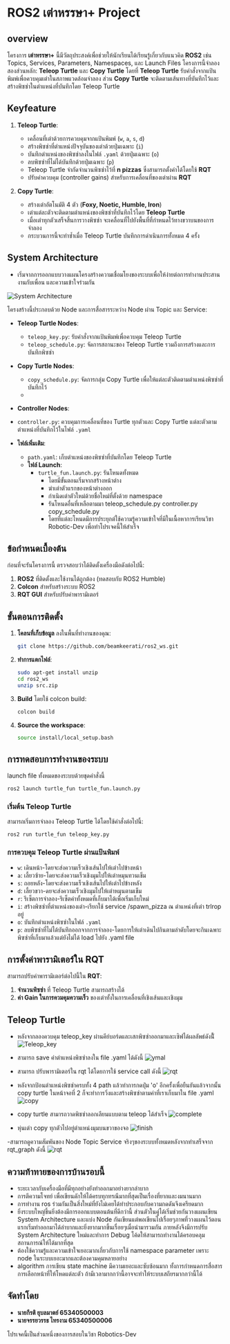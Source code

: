 # **ROS2 เต่าหรรษา+ Project**

## overview

โครงการ **เต่าหรรษา+** นี้มีวัตถุประสงค์เพื่อช่วยให้นักเรียนได้เรียนรู้เกี่ยวกับแนวคิด **ROS2** เช่น Topics, Services, Parameters, Namespaces, และ Launch Files โครงการนี้จำลองสองส่วนหลัก: **Teleop Turtle** และ **Copy Turtle** โดยที่ **Teleop Turtle** รับคำสั่งจากแป้นพิมพ์เพื่อควบคุมเต่าในสภาพแวดล้อมจำลอง ส่วน **Copy Turtle** จะติดตามเส้นทางที่บันทึกไว้และสร้างพิซซ่าในตำแหน่งที่บันทึกโดย Teleop Turtle

## **Keyfeature**

1. **Teleop Turtle**:
   - เคลื่อนที่เต่าด้วยการควบคุมจากแป้นพิมพ์ (`w`, `a`, `s`, `d`)
   - สร้างพิซซ่าที่ตำแหน่งปัจจุบันของเต่าด้วยปุ่มเฉพาะ (`i`)
   - บันทึกตำแหน่งของพิซซ่าลงในไฟล์ `.yaml` ด้วยปุ่มเฉพาะ (`o`)
   - ลบพิซซ่าที่ไม่ได้บันทึกด้วยปุ่มเฉพาะ (`p`)
   - Teleop Turtle จำกัดจำนวนพิซซ่าไว้ที่ **n pizzas** ซึ่งสามารถตั้งค่าได้โดยใช้ **RQT**
   - ปรับค่าควบคุม (controller gains) สำหรับการเคลื่อนที่ของเต่าผ่าน **RQT**

2. **Copy Turtle**:
   - สร้างเต่าอัตโนมัติ 4 ตัว (**Foxy, Noetic, Humble, Iron**)
   - เต่าแต่ละตัวจะติดตามตำแหน่งของพิซซ่าที่บันทึกไว้โดย **Teleop Turtle**
   - เมื่อเต่าทุกตัวเสร็จสิ้นการวางพิซซ่า จะเคลื่อนที่ไปยังพื้นที่ที่กำหนดไว้ทางขวาบนของการจำลอง
   - กระบวนการนี้จะทำซ้ำเมื่อ Teleop Turtle บันทึกการดำเนินการทั้งหมด 4 ครั้ง

## **System Architecture**
- เริ่มจากการออกแบบวางแผนโครงสร้างความเชื่อมโยงของระบบเพื่อให้ง่ายต่อการทำงานประสานงานกับเพื่อน และความเข้าใจร่วมกัน

![System Architecture](https://cdn.discordapp.com/attachments/1033675367401132097/1284683521264324729/System_architecture_-_turtle_fun.launch.py_2.jpg?ex=66e78643&is=66e634c3&hm=5f1c7f3fd98b5ab30d4b95f391f0a9aa4faa66652938231637962677ec08025c&)

โครงสร้างนี้ประกอบด้วย Node และการสื่อสารระหว่าง Node ผ่าน Topic และ Service:

- **Teleop Turtle Nodes**:
  - `teleop_key.py`: รับคำสั่งจากแป้นพิมพ์เพื่อควบคุม Teleop Turtle
  - `teleop_schedule.py`: จัดการสถานะของ Teleop Turtle รวมถึงการสร้างและการบันทึกพิซซ่า

- **Copy Turtle Nodes**:
  - `copy_schedule.py`: จัดการกลุ่ม Copy Turtle เพื่อให้แต่ละตัวติดตามตำแหน่งพิซซ่าที่บันทึกไว้
  - 
- **Controller Nodes**:
- `controller.py`: ควบคุมการเคลื่อนที่ของ Turtle ทุกตัวและ Copy Turtle แต่ละตัวตามตำแหน่งที่บันทึกไว้ในไฟล์ `.yaml`

- **ไฟล์เพิ่มเติม**:
  - `path.yaml`: เก็บตำแหน่งของพิซซ่าที่บันทึกโดย Teleop Turtle
  - **ไฟล์ Launch**:
    - `turtle_fun.launch.py`: รันโหนดทั้งหมด
      - โดยมีขั้นตอนเริ่มจากสร้างหน้าต่าง
      - ฆ่าเต่าตัวแรกของหน้าต่างออก
      - กำเนิดเต่าตัวใหม่ด้วยชื่อใหม่ที่ตั้งด้วย namespace
      - รันโหนดอื่นที่เหลือตามมา teleop_schedule.py controller.py copy_schedule.py
      - โดยที่แต่ละโหนดมีการประยุกต์ใช้ความรู้ความเข้าใจที่มีในเนื้อหาการเรียนวิชา Robotic-Dev เพื่อทำโปรเจคนี้ให้สำเร็จ
## **ข้อกำหนดเบื้องต้น**

ก่อนที่จะรันโครงการนี้ ตรวจสอบว่าได้ติดตั้งเครื่องมือดังต่อไปนี้:

1. **ROS2** ที่ติดตั้งและใช้งานได้ถูกต้อง (ทดสอบกับ ROS2 Humble)
2. **Colcon** สำหรับสร้างระบบ ROS2
3. **RQT GUI** สำหรับปรับค่าพารามิเตอร์

## **ขั้นตอนการติดตั้ง**

1. **โคลนที่เก็บข้อมูล** ลงในพื้นที่ทำงานของคุณ:

   ```bash
   git clone https://github.com/beamkeerati/ros2_ws.git
   ```

2. **ทำการแตกไฟล์**:

   ```bash
   sudo apt-get install unzip
   cd ros2_ws
   unzip src.zip
   ```


3. **Build** โดยใช้ colcon build:

   ```bash
   colcon build
   ```

4. **Source the workspace**:

   ```bash
   source install/local_setup.bash
   ```

## **การทดสอบการทำงานของระบบ**
launch file ทั้งหมดของระบบด้วยชุดคำสั่งนี้
```bash
ros2 launch turtle_fun turtle_fun.launch.py
```

### **เริ่มต้น Teleop Turtle**

สามารถเริ่มการจำลอง Teleop Turtle ได้โดยใช้คำสั่งต่อไปนี้:

```bash
ros2 run turtle_fun teleop_key.py 
```

### **การควบคุม Teleop Turtle ผ่านแป้นพิมพ์**

- `w`: เดินหน้า-โดยจะส่งความเร็วเชิงเส้นไปให้เต่าไปข้างหน้า
- `a`: เลี้ยวซ้าย-โดยจะส่งความเร็วเชิงมุมไปให้เต่าหมุนทวนเข็ม
- `s`: ถอยหลัง-โดยจะส่งความเร็วเชิงเส้นไปให้เต่าไปข้างหลัง
- `d`: เลี้ยวขวา-ดยจะส่งความเร็วเชิงมุมไปให้เต่าหมุนตามเข็ม
- `r`: รีเซ็ตการจำลอง-รีเซ็ตค่าทั้งหมดที่เก็บมาได้เพื่อเริ่มเก็บใหม่
- `i`: สร้างพิซซ่าที่ตำแหน่งของเต่า-เรียกใช้ service /spawn_pizza ณ ตำแหน่งที่เต่า trlrop อยู่
- `o`: บันทึกตำแหน่งพิซซ่าในไฟล์ `.yaml`
- `p`: ลบพิซซ่าที่ไม่ได้บันทึกออกจากการจำลอง-โดยการให้เต่าเดินไปกินตามลำดับโดยจะกินเฉพาะพิซซ่าที่เก็บมาแล้วแต่ยังไม่ได้ load ไปยัง .yaml file

## **การตั้งค่าพารามิเตอร์ใน RQT**

สามารถปรับค่าพารามิเตอร์ต่อไปนี้ใน **RQT**:

1. **จำนวนพิซซ่า** ที่ Teleop Turtle สามารถสร้างได้
2. **ค่า Gain ในการควมคุมความเร็ว** ของเต่าทั้งในการเคลื่อนที่เชิงเส้นและเชิงมุม

## **Teleop Turtle**
- หลังจากลองควบคุม teleop_key ผ่านคีย์บอร์ดและเสกพิซซ่าออกมาและเซิฟได้ผลลัพธ์ดังนัี้
![Teleop_key](https://cdn.discordapp.com/attachments/1033675367401132097/1284675962113495040/image.png?ex=66e77f39&is=66e62db9&hm=28acb68d49574d860e1e67698de1794421f9db1babdb0fa2d985112e9f348adf&)

- สามารถ save ค่าตำแหน่งพิซซ่าลงใน file .yaml ได้ดังนี้
![ymal](https://cdn.discordapp.com/attachments/1033675367401132097/1284677451506651178/image.png?ex=66e7809c&is=66e62f1c&hm=ff7fd3af09e6af43771e663373c0c39e741a4b7df87bbda79da28efb34fd2484&)

- สามารถ ปรับพารามิเตอร์ใน rqt ได้โดยการใช้ service call ดังนี้
![rqt](https://cdn.discordapp.com/attachments/1033675367401132097/1284679777986285608/image.png?ex=66e782c7&is=66e63147&hm=df0242d2759f673b95db59390679700e481cb3dd9964fca1b56536da16df7fe6&)

- หลังจากป้อนตำแหน่งพิซซ่าครบทั้ง 4 path แล้วทำการกดปุ่ม 'o' อีกครั้งเพื่อยืนยันแล้วจากนั้น copy turtle ในหน้าจอที่ 2 ก็จะทำการวิ่งและสร้างพิซซ่าตามค่าที่เราเก็บมาใน file .yaml
![copy](https://cdn.discordapp.com/attachments/1033675367401132097/1284680705472860311/image.png?ex=66e783a4&is=66e63224&hm=eaaebd134531d74621c2a61d0241dcff1d2073e33d782b82a322f71a57f1a9cc&)

- copy turtle สามารถวาดพิซซ่าลอกเลียนแบบตาม teleop ได้สำเร็จ
![complete](https://cdn.discordapp.com/attachments/1033675367401132097/1284685526955331645/image.png?ex=66e78821&is=66e636a1&hm=b392c1710c12baf8e2386909fe1a73d3eebd08f99d3e0b289af5c91543791253&)

- หุ่นเต่า copy ทุกตัวไปอยู่ตำแหน่งมุมบนขวาของจอ
![finish](https://cdn.discordapp.com/attachments/1033675367401132097/1284688049737039882/image.png?ex=66e78a7b&is=66e638fb&hm=7de7628e173f6bb93a76021378a04ff131f2d4d45fdf8405261de1fc29a90acb&)

-สามารถดูความสัมพันของ Node Topic Service จริงๆของระบบทั้งหมดหลังจากทำเสร็จจาก rqt_graph ดังนี้
![rqt](https://cdn.discordapp.com/attachments/1033675367401132097/1284690362191056896/rosgraph.png?ex=66e78ca2&is=66e63b22&hm=cbc1a1b1597067277ce5fb956110c48d3dd290f47e317cb5334d91ec6370c762&)

## **ความท้าทายของการบ้านรอบนี้**
- ระยะเวลากับเครื่องมือที่มีทุกอย่างยังทำออกมาอย่างยากลำบาก
- การตีความโจทย์ เพื่อเขียนดักให้ได้ครบทุกทรณีมากที่สุดเป็นเรื่องที่ยากและงมนานมาก
- การทำงาน ros ร่วมกันเป็นสิ่งใหม่ที่ยังไม่เคยได้ทำประกอบกับความกดดันจึงเครียดมาก
- ยิ่งระบบใหญ่ขึ้นยิ่งต้องมีการออกแบบตอนต้นที่ดีกว่านี้ ส่วนตัวในคู่ได้เริ่มช่วยกันวางแผนเขียน System Architecture และแบ่ง Node กันเขียนแต่พอเขียนไปเรื่อยๆภาพที่วางแผนไว้ตอนแรกเริ่มทำออกมาได้ลำบากและยิ่งยากมากขึ้นเรื่อยๆเมื่อนำมารวมกัน ภายหลังจึงมีการปรับ System Architecture ใหม่และทำการ Debug โค้ดให้สามารถทำงานได้ครอบคลุมสถานการณ์ให้ได้มากที่สุด
- ต้องใช้ความรู้และความเข้าใจเยอะมากเกี่ยวกับการใช้ namespace parameter เพราะ node ในระบบเยอะมากและต้องควมคุมหลายอย่าง
- algorithm การเขียน state machine มีความเยอะและซับซ้อนมาก ทั้งการกำหนดการสื่อสาร การเลือกหน้าที่ให้โหดแต่ละตัว ถ้ามีเวลามากกว่านี้อาจจะทำให้ระบบเสถียรมากกว่านี้ได้
  
## **จัดทำโดย**
- **นายกีรติ ยุบลมาตย์ 65340500003**
- **นายจรรยวรรธ ไทรงาม 65340500006**

โปรเจคนี้เป็นส่วนหนึ่งของการสอบในวิชา Robotics-Dev
